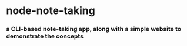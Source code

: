 # node-note-taking

### a CLI-based note-taking app, along with a simple website to demonstrate the concepts
